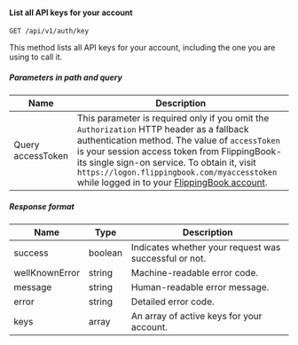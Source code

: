 #### List all API keys for your account
`GET /api/v1/auth/key`

This method lists all API keys for your account, including the one you are using to call it.
##### Parameters in path and query
|Name|Description|
|-|-|
|<Badge>Query</Badge> accessToken|This parameter is required only if you omit the `Authorization` HTTP header as a fallback authentication method. The value of  `accessToken` is your session access token from FlippingBook-its single sign-on service. To obtain it, visit  `https://logon.flippingbook.com/myaccesstoken` while logged in to your [FlippingBook account](https://flippingbook.com/account).|
##### Response format
|Name|Type|Description|
|-|-|-|
|success|boolean|Indicates whether your request was successful or not.|
|wellKnownError|string|Machine-readable error code.|
|message|string|Human-readable error message.|
|error|string|Detailed error code.|
|keys|array|An array of active keys for your account.|
